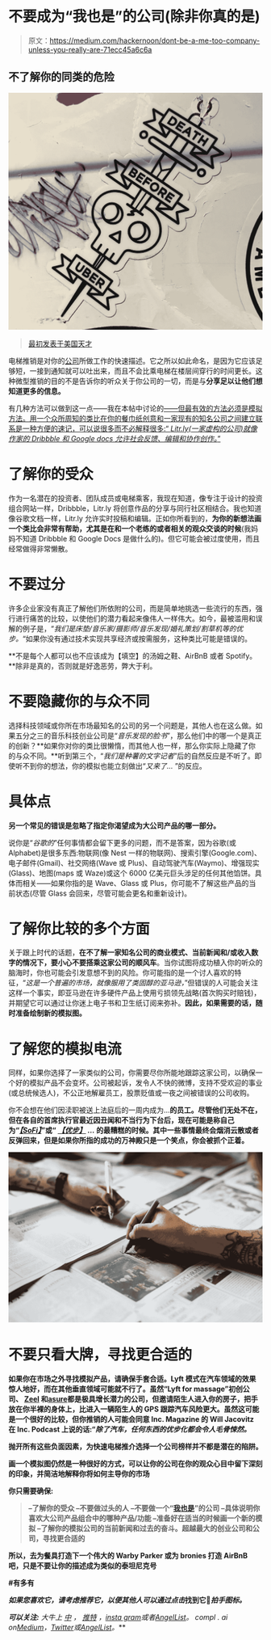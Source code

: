 # 不要成为“我也是”的公司(除非你真的是)

> 原文：<https://medium.com/hackernoon/dont-be-a-me-too-company-unless-you-really-are-71ecc45a6c6a>

## 不了解你的同类的危险

![](img/0092dbaa374383fc8859cc7c221ef5e1.png)

> [最初发表于美国天才](https://theamericangenius.com/business-marketing/analog/)

电梯推销是对你的[公司](https://hackernoon.com/tagged/company)所做工作的快速描述。它之所以如此命名，是因为它应该足够短，一接到通知就可以吐出来，而且不会比乘电梯在楼层间穿行的时间更长。这种微型推销的目的不是告诉你的听众关于你公司的一切，而是与**分享足以让他们想知道更多的信息。**

有几种方法可以做到这一点——我在本帖中讨论的[——但最有效的方法必须是模拟方法。用一个众所周知的类比在你的餐巾纸创意和一家现有的知名公司之间建立联系是一种方便的速记，可以说很多而不必解释很多:“ *Litr.ly(一家虚构的公司)就像作家的 Dribbble 和 Google docs 允许社会反馈、编辑和协作创作。*”](http://compl.ai/how-to-describe-your-startup/)

# 了解你的受众

作为一名潜在的投资者、团队成员或电梯乘客，我现在知道，像专注于设计的投资组合网站一样，Dribbble，Litr.ly 将创意作品的分享与同行社区相结合。我也知道像谷歌文档一样，Litr.ly 允许实时投稿和编辑。正如你所看到的，**为你的新想法画一个类比会非常有帮助，尤其是在和一个老练的或者相关的观众交谈的时候**(我妈妈不知道 Dribbble 和 Google Docs 是做什么的)。但它可能会被过度使用，而且经常做得非常懒散。

# 不要过分

许多企业家没有真正了解他们所依附的公司，而是简单地挑选一些流行的东西，强行进行痛苦的比较，以使他们的潜力看起来像伟人一样伟大。如今，最被滥用和误解的例子是，“*我们是床垫/音乐家/摄影师/音乐发现/婚礼策划/割草机等的优步。*“如果你没有通过技术实现共享经济或按需服务，这种类比可能是错误的。

**不是每个人都可以也不应该成为【填空】的汤姆之鞋、AirBnB 或者 Spotify。**除非是真的，否则就是好逸恶劳，弊大于利。

# 不要隐藏你的与众不同

选择科技领域或你所在市场最知名的公司的另一个问题是，其他人也在这么做。如果五分之三的音乐科技创业公司是“*音乐发现的脸书*”，那么他们中的哪一个是真正的创新？**如果你对你的类比很懒惰，而其他人也一样，那么你实际上隐藏了你的与众不同。**听到第三个，“*我们是种薯的文字记者*”后的自然反应是不听了。即使听不到你的想法，你的模拟也能立刻做出“*又来了…* ”的反应。

# 具体点

**另一个常见的错误是忽略了指定你渴望成为大公司产品的哪一部分。**

说你是“*谷歌的*”任何事情都会留下更多的问题，而不是答案，因为谷歌(或 Alphabet)是很多东西:物联网(像 Nest 一样的物联网)、搜索引擎(Google.com)、电子邮件(Gmail)、社交网络(Wave 或 Plus)、自动驾驶汽车(Waymo)、增强现实(Glass)、地图(maps 或 Waze)或这个 6000 亿美元巨头涉足的任何其他馅饼。具体而相关——如果你指的是 Wave、Glass 或 Plus，你可能不了解这些产品的当前状态(尽管 Glass 会回来，尽管可能会更名和重新设计)。

# 了解你比较的多个方面

关于跟上时代的话题，**在不了解一家知名公司的商业模式、当前新闻和/或收入数字的情况下，要小心不要搭乘这家公司的顺风车**。当你试图将成功植入你的听众的脑海时，你也可能会引发意想不到的风险。你可能指的是一个讨人喜欢的特征，“*这是一个普遍的市场，就像服用了类固醇的亚马逊，*”但错误的人可能会关注这样一个事实，即亚马逊在许多硬件产品上使用亏损领先战略(首次购买时赔钱)，并期望它可以通过让你迷上电子书和卫生纸订阅来弥补。**因此，如果需要的话，随时准备绘制新的模拟图。**

# 了解您的模拟电流

同样，如果你选择了一家类似的公司，你需要尽你所能地跟踪这家公司，以确保一个好的模拟产品不会变坏。公司被起诉，发令人不快的微博，支持不受欢迎的事业(或总统候选人)，不公正地解雇员工，股票贬值或一夜之间被错误的公司收购。

你不会想在他们因渎职被送上法庭后的一周内成为…****的员工。尽管他们无处不在，但在各自的首席执行官最近因丑闻和不当行为下台后，现在可能是称自己为“[*【SoFi】*](https://www.nytimes.com/2017/09/12/technology/sofi-chief-executive-toxic-workplace.html?mcubz=1)”或“ [*【优步】*](http://www.cnbc.com/2017/06/21/uber-timeline-why-did-ceo-travis-kalanick-leave.html) *…* 的最糟糕的时候。其中一些事情最终会烟消云散或者反弹回来，但是如果你所指的成功的万神殿只是一个笑点，你会被抓个正着。****

****![](img/8e7c60923b1b2ea1fbdeeb3188fb0afc.png)****

# ****不要只看大牌，寻找更合适的****

******如果你在市场之外寻找模拟产品，请确保手套合适。Lyft 模式在汽车领域的效果惊人地好，而在其他垂直领域可能就不行了。虽然“Lyft for massage”初创公司、 [Zeel](https://www.zeel.com/) 和[asure](https://www.soothe.com/https://www.soothe.com/)都是极具增长潜力的公司，但邀请陌生人进入你的房子，把手放在你半裸的身体上，比进入一辆陌生人的 GPS 跟踪汽车风险更大。虽然这可能是一个很好的比较，但你推销的人可能会同意 Inc. Magazine 的 **Will Jacovitz** 在 Inc. Podcast 上说的话:“*除了汽车，任何东西的优步化都会令人毛骨悚然。*******

**抛开所有这些负面因素，为快速电梯推介选择一个公司榜样并不都是潜在的陷阱。**

****画一个模拟图仍然是一种很好的方式，可以让你的公司在你的观众心目中留下深刻的印象，并简洁地解释你将如何主导你的市场****

**你只需要确保:**

> **–了解你的受众
> –不要做过头的人
> –不要做一个“[我也是](https://hackernoon.com/tagged/me-too)”的公司
> –具体说明你喜欢大公司产品组合中的哪种产品/功能
> –准备好在适当的时候画一个新的模拟
> –了解你的模拟公司的当前新闻和过去的奋斗。超越最大的创业公司和公司，寻找更合适的**

**所以，去为餐具打造下一个伟大的 Warby Parker 或为 bronies 打造 AirBnB 吧，只是不要让你的描述成为类似的泰坦尼克号**

****#有多有****

***如果您喜欢它，请考虑推荐它，以便其他人可以通过点击*找到它👏*拍手图标。***

****可以关注:** *大牛上* [*中*](/@dsenyard) *，* [*推特*](http://www.twitter.com/dsenyard) *，*[*insta gram*](https://www.instagram.com/dsenyard/)*或者*[*AngelList*](https://angel.co/dsenyard)*。
compl . ai on*[*Medium*](http://medium.com/complai)*，*[*Twitter*](http://twitter.com/complaibot)*或*[*AngelList*](http://angel.co/compl-ai)*。***